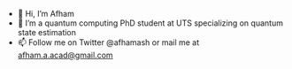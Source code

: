 - 👋 Hi, I’m Afham
- 👀 I’m a quantum computing PhD student at UTS specializing on quantum state estimation 
- 📫 Follow me on Twitter @afhamash or mail me at afham.a.acad@gmail.com

<!---
afhamash/afhamash is a ✨ special ✨ repository because its `README.md` (this file) appears on your GitHub profile.
You can click the Preview link to take a look at your changes.
--->
